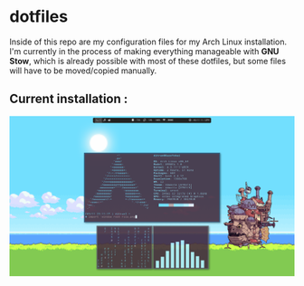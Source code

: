 # dotfiles

Inside of this repo are my configuration files for my Arch Linux installation. I'm currently in the process of making everything manageable with **GNU Stow**, which is already possible with most of these dotfiles, but some files will have to be moved/copied manually.  

## Current installation :

![alt tag](current.png)
